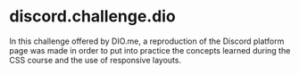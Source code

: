 # discord.challenge.dio
In this challenge offered by DIO.me, a reproduction of the Discord platform page was made in order to put into practice the concepts learned during the CSS course and the use of responsive layouts.
